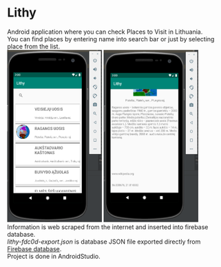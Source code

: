 # Lithy
 
Android application where you can check Places to Visit in Lithuania.<br/>
You can find places by entering name into search bar or just by selecting place from the list.</br>
<img src = "https://github.com/RimveBiceps/Lithy/blob/master/img/Menu.png" width="220" height="400"/>
<img src = "https://github.com/RimveBiceps/Lithy/blob/master/img/Opened.png" width="220" height="400"/><br/>
Information is web scraped from the internet and inserted into firebase database.<br/>
*lithy-fdc0d-export.json* is database JSON file exported directly from [Firebase database](firebase.google.com).</br>
Project is done in AndroidStudio.
